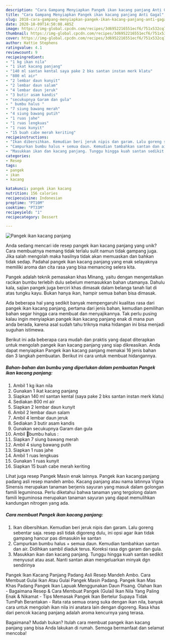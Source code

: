 ```yaml
---
description: "Cara Gampang Menyiapkan Pangek ikan kacang panjang Anti Gagal"
title: "Cara Gampang Menyiapkan Pangek ikan kacang panjang Anti Gagal"
slug: 2018-cara-gampang-menyiapkan-pangek-ikan-kacang-panjang-anti-gagal
date: 2020-10-09T14:50:08.485Z
image: https://img-global.cpcdn.com/recipes/3d6952216551ecf6/751x532cq70/pangek-ikan-kacang-panjang-foto-resep-utama.jpg
thumbnail: https://img-global.cpcdn.com/recipes/3d6952216551ecf6/751x532cq70/pangek-ikan-kacang-panjang-foto-resep-utama.jpg
cover: https://img-global.cpcdn.com/recipes/3d6952216551ecf6/751x532cq70/pangek-ikan-kacang-panjang-foto-resep-utama.jpg
author: Hattie Stephens
ratingvalue: 4.1
reviewcount: 9
recipeingredient:
- "1 kg ikan nila"
- "1 ikat kacang panjang"
- "140 ml santan kental saya pake 2 bks santan instan merk klatu"
- "800 ml air"
- "2 lembar daun kunyit"
- "2 lembar daun salam"
- "4 lembar daun jeruk"
- "3 butir asam kandis"
- "secukupnya Garam dan gula"
- " bumbu halus "
- "7 siung bawang merah"
- "4 siung bawang putih"
- "1 ruas jahe"
- "1 ruas lengkuas"
- "1 ruas kunyit"
- "15 buah cabe merah keriting"
recipeinstructions:
- "Ikan dibersihkan. Kemudian beri jeruk nipis dan garam. Lalu goreng sebentar saja. resep asli tidak digoreng dulu, ini opsi agar ikan tidak gampang hancur pas dimasukin ke santan"
- "Campurkan bumbu halus + semua daun. Kemudian tambahkan santan dan air. Didihkan sambil diaduk terus. Koreksi rasa dgn garam dan gula."
- "Masukkan ikan dan kacang panjang. Tunggu hingga kuah santan sedikit menyusut atau asat. Nanti santan akan mengeluarkan minyak dgn sendirinya"
categories:
- Resep
tags:
- pangek
- ikan
- kacang

katakunci: pangek ikan kacang 
nutrition: 156 calories
recipecuisine: Indonesian
preptime: "PT10M"
cooktime: "PT33M"
recipeyield: "1"
recipecategory: Dessert

---
```



![Pangek ikan kacang panjang](https://img-global.cpcdn.com/recipes/3d6952216551ecf6/751x532cq70/pangek-ikan-kacang-panjang-foto-resep-utama.jpg)

Anda sedang mencari ide resep pangek ikan kacang panjang yang unik? Cara membuatnya memang tidak terlalu sulit namun tidak gampang juga. Jika salah mengolah maka hasilnya tidak akan memuaskan dan bahkan tidak sedap. Padahal pangek ikan kacang panjang yang enak selayaknya memiliki aroma dan cita rasa yang bisa memancing selera kita.

Pangek adalah teknik pemasakan khas Minang, yaitu dengan mengentalkan racikan bumbu terlebih dulu sebelum memasukkan bahan utamanya. Dahulu kala, sajian pangek juga berciri khas dimasak dalam belanga tanah liat di atas tungku kayu. Bukan hanya ikan, hampir semua bahan bisa dimasak.

Ada beberapa hal yang sedikit banyak mempengaruhi kualitas rasa dari pangek ikan kacang panjang, pertama dari jenis bahan, kemudian pemilihan bahan segar hingga cara membuat dan menyajikannya. Tak perlu pusing kalau ingin menyiapkan pangek ikan kacang panjang enak di mana pun anda berada, karena asal sudah tahu triknya maka hidangan ini bisa menjadi suguhan istimewa.


Berikut ini ada beberapa cara mudah dan praktis yang dapat diterapkan untuk mengolah pangek ikan kacang panjang yang siap dikreasikan. Anda dapat menyiapkan Pangek ikan kacang panjang memakai 16 jenis bahan dan 3 langkah pembuatan. Berikut ini cara untuk membuat hidangannya.

<!--inarticleads1-->

##### Bahan-bahan dan bumbu yang diperlukan dalam pembuatan Pangek ikan kacang panjang:

1. Ambil 1 kg ikan nila
1. Gunakan 1 ikat kacang panjang
1. Siapkan 140 ml santan kental (saya pake 2 bks santan instan merk klatu)
1. Sediakan 800 ml air
1. Siapkan 2 lembar daun kunyit
1. Ambil 2 lembar daun salam
1. Ambil 4 lembar daun jeruk
1. Sediakan 3 butir asam kandis
1. Gunakan secukupnya Garam dan gula
1. Ambil  🌻bumbu halus :
1. Siapkan 7 siung bawang merah
1. Ambil 4 siung bawang putih
1. Siapkan 1 ruas jahe
1. Ambil 1 ruas lengkuas
1. Gunakan 1 ruas kunyit
1. Siapkan 15 buah cabe merah keriting


Lihat juga resep Pangek Masin enak lainnya. Pangek ikan kacang panjang padang asli resep mandeh ambo. Kacang panjang atau nama latinnya Vigna Sinensis merupakan tanaman berjenis sayuran yang masuk dalam golongan famili leguminosa. Perlu diketahui bahwa tanaman yang tergolong dalam famili leguminosa merupakan tanaman sayuran yang dapat memulihkan kandungan nitrogen yang ada. 

<!--inarticleads2-->

##### Cara membuat Pangek ikan kacang panjang:

1. Ikan dibersihkan. Kemudian beri jeruk nipis dan garam. Lalu goreng sebentar saja. resep asli tidak digoreng dulu, ini opsi agar ikan tidak gampang hancur pas dimasukin ke santan
1. Campurkan bumbu halus + semua daun. Kemudian tambahkan santan dan air. Didihkan sambil diaduk terus. Koreksi rasa dgn garam dan gula.
1. Masukkan ikan dan kacang panjang. Tunggu hingga kuah santan sedikit menyusut atau asat. Nanti santan akan mengeluarkan minyak dgn sendirinya


Pangek Ikan Kacang Panjang Padang Asli Resep Mandeh Ambo. Cara Membuat Gulai Ikan Atau Gulai Pangek Masin Padang. Pangek Ikan Mas Khas Padang Pangek Ikan Lapuak Menggunakan Daun Pisang. Olahan Ikan - Bagaimana Resep &amp; Cara Membuat Pangek (Gulai) Ikan Nila Yang Paling Enak &amp; Nikamat - Tips Memasak Pangek Ikan Bertelur Supaya Tidak TumPah Berantakan - Rata rata semua orang suka dengan ikan nila, banyak cara untuk mengolah ikan nila ini anatara lain dengan digoreng. Rasa khas dari pencok kacang panjang adalah aroma kencurnya yang terasa. 

Bagaimana? Mudah bukan? Itulah cara membuat pangek ikan kacang panjang yang bisa Anda lakukan di rumah. Semoga bermanfaat dan selamat mencoba!
